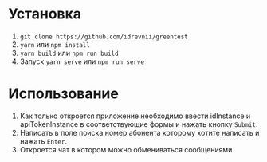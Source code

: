 # Установка

1. `git clone https://github.com/idrevnii/greentest`
2. `yarn` или `npm install`
3. `yarn build` или `npm run build`
4. Запуск `yarn serve` или `npm run serve`

# Использование

1. Как только откроется приложение необходимо ввести idInstance и apiTokenInstance в соответствующие формы и нажать кнопку `Submit`.
2. Написать в поле поиска номер абонента которому хотите написать и нажать `Enter`.
3. Откроется чат в котором можно обмениваться сообщениями
